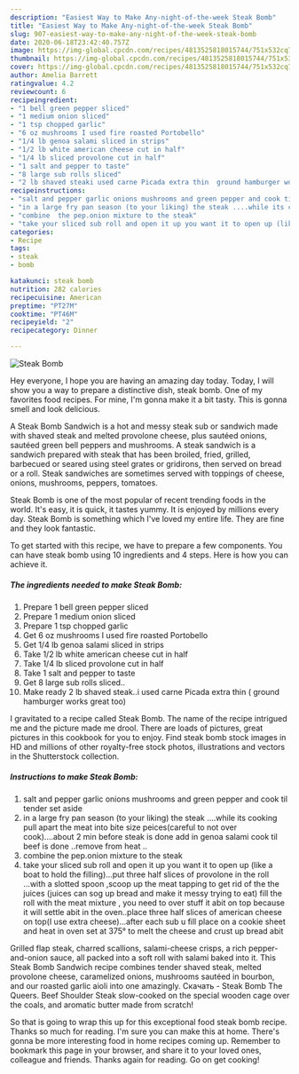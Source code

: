 ```yaml
---
description: "Easiest Way to Make Any-night-of-the-week Steak Bomb"
title: "Easiest Way to Make Any-night-of-the-week Steak Bomb"
slug: 907-easiest-way-to-make-any-night-of-the-week-steak-bomb
date: 2020-06-18T23:42:40.757Z
image: https://img-global.cpcdn.com/recipes/4813525818015744/751x532cq70/steak-bomb-recipe-main-photo.jpg
thumbnail: https://img-global.cpcdn.com/recipes/4813525818015744/751x532cq70/steak-bomb-recipe-main-photo.jpg
cover: https://img-global.cpcdn.com/recipes/4813525818015744/751x532cq70/steak-bomb-recipe-main-photo.jpg
author: Amelia Barrett
ratingvalue: 4.2
reviewcount: 6
recipeingredient:
- "1 bell green pepper sliced"
- "1 medium onion sliced"
- "1 tsp chopped garlic"
- "6 oz mushrooms I used fire roasted Portobello"
- "1/4 lb genoa salami sliced in strips"
- "1/2 lb white american cheese cut in half"
- "1/4 lb sliced provolone cut in half"
- "1 salt and pepper to taste"
- "8 large sub rolls sliced"
- "2 lb shaved steaki used carne Picada extra thin  ground hamburger works great too"
recipeinstructions:
- "salt and pepper garlic onions mushrooms and green pepper and cook til tender set aside"
- "in a large fry pan season (to your liking) the steak ....while its cooking pull apart the meat into bite size peices(careful to not over cook)....about 2 min before steak is done add in genoa salami cook til beef is done ..remove from heat .."
- "combine  the pep.onion mixture to the steak"
- "take your sliced sub roll and open it up you want it to open up (like a boat to hold the filling)...put three half slices of provolone in the roll ...with a slotted spoon ,scoop up the meat tapping to get rid of the the juices (juices can sog up bread and make it  messy trying to eat) fill the roll with the meat mixture , you need to over stuff it abit on top because it will settle abit in the oven..place three half slices of american cheese on top(I use extra cheese)...after each sub u fill place on a cookie sheet and heat in oven set at 375° to melt the cheese and crust up bread abit"
categories:
- Recipe
tags:
- steak
- bomb

katakunci: steak bomb 
nutrition: 282 calories
recipecuisine: American
preptime: "PT27M"
cooktime: "PT46M"
recipeyield: "2"
recipecategory: Dinner

---
```



![Steak Bomb](https://img-global.cpcdn.com/recipes/4813525818015744/751x532cq70/steak-bomb-recipe-main-photo.jpg)

Hey everyone, I hope you are having an amazing day today. Today, I will show you a way to prepare a distinctive dish, steak bomb. One of my favorites food recipes. For mine, I'm gonna make it a bit tasty. This is gonna smell and look delicious.

A Steak Bomb Sandwich is a hot and messy steak sub or sandwich made with shaved steak and melted provolone cheese, plus sautéed onions, sautéed green bell peppers and mushrooms. A steak sandwich is a sandwich prepared with steak that has been broiled, fried, grilled, barbecued or seared using steel grates or gridirons, then served on bread or a roll. Steak sandwiches are sometimes served with toppings of cheese, onions, mushrooms, peppers, tomatoes.

Steak Bomb is one of the most popular of recent trending foods in the world. It's easy, it is quick, it tastes yummy. It is enjoyed by millions every day. Steak Bomb is something which I've loved my entire life. They are fine and they look fantastic.


To get started with this recipe, we have to prepare a few components. You can have steak bomb using 10 ingredients and 4 steps. Here is how you can achieve it.

<!--inarticleads1-->

##### The ingredients needed to make Steak Bomb:

1. Prepare 1 bell green pepper sliced
1. Prepare 1 medium onion sliced
1. Prepare 1 tsp chopped garlic
1. Get 6 oz mushrooms I used fire roasted Portobello
1. Get 1/4 lb genoa salami sliced in strips
1. Take 1/2 lb white american cheese cut in half
1. Take 1/4 lb sliced provolone cut in half
1. Take 1 salt and pepper to taste
1. Get 8 large sub rolls sliced..
1. Make ready 2 lb shaved steak..i used carne Picada extra thin ( ground hamburger works great too)


I gravitated to a recipe called Steak Bomb. The name of the recipe intrigued me and the picture made me drool. There are loads of pictures, great pictures in this cookbook for you to enjoy. Find steak bomb stock images in HD and millions of other royalty-free stock photos, illustrations and vectors in the Shutterstock collection. 

<!--inarticleads2-->

##### Instructions to make Steak Bomb:

1. salt and pepper garlic onions mushrooms and green pepper and cook til tender set aside
1. in a large fry pan season (to your liking) the steak ....while its cooking pull apart the meat into bite size peices(careful to not over cook)....about 2 min before steak is done add in genoa salami cook til beef is done ..remove from heat ..
1. combine  the pep.onion mixture to the steak
1. take your sliced sub roll and open it up you want it to open up (like a boat to hold the filling)...put three half slices of provolone in the roll ...with a slotted spoon ,scoop up the meat tapping to get rid of the the juices (juices can sog up bread and make it  messy trying to eat) fill the roll with the meat mixture , you need to over stuff it abit on top because it will settle abit in the oven..place three half slices of american cheese on top(I use extra cheese)...after each sub u fill place on a cookie sheet and heat in oven set at 375° to melt the cheese and crust up bread abit


Grilled flap steak, charred scallions, salami-cheese crisps, a rich pepper-and-onion sauce, all packed into a soft roll with salami baked into it. This Steak Bomb Sandwich recipe combines tender shaved steak, melted provolone cheese, caramelized onions, mushrooms sautéed in bourbon, and our roasted garlic aioli into one amazingly. Скачать - Steak Bomb The Queers. Beef Shoulder Steak slow-cooked on the special wooden cage over the coals, and aromatic butter made from scratch! 

So that is going to wrap this up for this exceptional food steak bomb recipe. Thanks so much for reading. I'm sure you can make this at home. There's gonna be more interesting food in home recipes coming up. Remember to bookmark this page in your browser, and share it to your loved ones, colleague and friends. Thanks again for reading. Go on get cooking!
